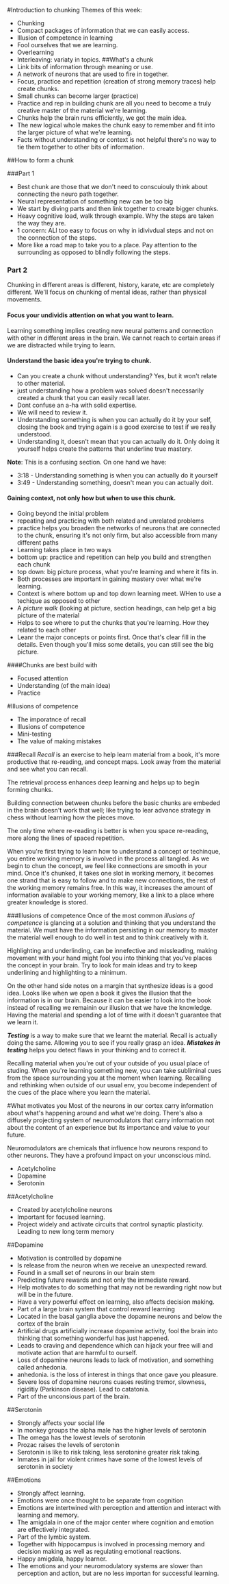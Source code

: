 #Introduction to chunking
Themes of this week:
- Chunking
 - Compact packages of information that we can easily access.
- Illusion of competence in learning
 - Fool ourselves that we are learning.
- Overlearning
 - Interleaving: variaty in topics.
##What's a chunk
- Link bits of information through meaning or use.
 - A network of neurons that are used to fire in together.
 - Focus, practice and repetition (creation of strong memory traces) help create chunks.
 - Small chunks can become larger (practice)
 - Practice and rep in building chunk are all you need to become a truly creative
   master of the material we're learning.
 - Chunks help the brain runs efficiently, we got the main idea.
- The new logical whole makes the chunk easy to remember and fit into the
  larger picture of what we're learning.
- Facts without understanding or context is not helpful there's no way to tie
  them together to other bits of information.

##How to form a chunk

###Part 1
- Best chunk are those that we don't need to conscuiouly think about connecting
  the neuro path together.
- Neural representation of something new can be too big
- We start by diving parts and then link together to create bigger chunks.
- Heavy cognitive load, walk through example. Why the steps are taken the way
  they are.
 - 1 concern: ALl too easy to focus on why in idivivdual steps and not on the
   connection of the steps.
 - More like a road map to take you to a place. Pay attention to the
   surrounding as opposed to blindly following the steps.

### Part 2
Chunking in different areas is different, history, karate, etc are completely
different. We'll focus on chunking of mental ideas, rather than physical movements.

#### Focus your undividis attention on what you want to learn.
Learning something implies creating new neural patterns and connection with other
in different areas in the brain. We cannot reach to certain areas if we are
distracted while trying to learn.

#### Understand the basic idea you're trying to chunk.
- Can you create a chunk without understanding? Yes, but it won't relate to
  other material.
- just understanding how a problem was solved doesn't necessarily created
  a chunk that you can easily recall later.
- Dont confuse an a-ha with solid expertise.
- We will need to review it.
- Understanding something is when you can actually do it by your self, closing
  the book and trying again is  a good exercise to test if we really
  understood. 
- Understanding it, doesn't mean that you can actually do it. Only doing it
  yourself helps create the patterns that underline true mastery.

**Note**: This is a confusing section. On one hand we have:
- 3:18 - Understanding something is when you can actually do it yourself
- 3:49 - Understanding something, doesn't mean you can actually doit.

#### Gaining context, not only how but when to use this chunk.
- Going beyond the initial problem
- repeating and practicing with both related and unrelated problems
- practice helps you broaden the networks of neurons that are connected to the
  chunk, ensuring it's not only firm, but also accessible from many different
  paths
- Learning takes place in two ways
 - bottom up: practice and repetition can help you build and strengthen each
   chunk
 - top down: big picture process, what you're learning and where it fits in.
 - Both processes are important in gaining mastery over what we're learning.
- Context is where bottom up and top down learning meet. WHen to use a techique
  as opposed to other
- A *picture walk* (looking at picture, section headings, can help get a big
  picture of the material
 - Helps to see where to put the chunks that you're learning. How they related
   to each other
 - Leanr the major concepts or points first. Once that's clear fill in the
   details. Even though you'll miss some details, you can still see the big
   picture.

####Chunks are best build with
- Focused attention
- Understanding (of the main idea)
- Practice

#Illusions of competence
- The imporatnce of recall
- Illusions of competence
- Mini-testing
- The value of making mistakes

###Recall
*Recall* is an exercise to help learn material from a book, it's more productive
that re-reading, and concept maps. Look away from the material and see what you can
recall.

The retrieval process enhances deep learning and helps up to begin forming
chunks.

Building connection between chunks before the basic chunks are embeded in the
brain doesn't work that well; like trying to lear advance strategy in chess
without learning how the pieces move.

The only time where re-reading is better is when you space re-reading, more
along the lines of spaced repetition.

When you're first trying to learn how to understand a concept or techinque, you
entire working memory is involved in the process all tangled. As we begin to
chun the concept, we feel like connections are smooth in your mind. Once it's
chunked, it takes one slot in working memory, it becomes one strand that is
easy to follow and to make new connections, the rest of the working memory
remains free. In this way, it increases the amount of information available to
your working memory, like a link to a place where greater knowledge is stored.

###Illusions of competence
Once of the most common *illusions of competence* is glancing at a solution and
thinking that you understand the material. We must have the information
persisting in our memory to master the material well enough to do well in test and
to think creatively with it.

Highlighting and underlinding, can be innefective and missleading, making
movement with your hand might fool you into thinking that you've places the
concept in your brain. Try to look for main ideas and try to keep underlining
and highlighting to a minimum.

On the other hand side notes on a margin that synthesize ideas is a good idea.
Looks like when we open a book it gives the illusion that the information is in
our brain. Because it can be easier to look into the book instead of recalling
we remainin our illusion that we have the knowledge. Having the material and
spending a lot of time with it doesn't guarantee that we learn it.

***Testing*** is a way to make sure that we learnt the material. Recall is
actually doing the same. Allowing you to see if you really grasp an idea.
***Mistakes in testing*** helps you detect flaws in your thinking and to correct it.

Recalling material when you're out of your outside of you usual place of
studing. When you're learning something new, you can take subliminal cues from
the space surrounding you at the moment when learning. Recalling and rethinking
when outside of our usual env, you become independent of the cues of the place
where you learn the material.

#What motivates you
Most of the neurons in our cortex carry information about what's happening
around and what we're doing. There's also a diffusely projecting system of
neuromodulators that carry information not about the content of an experience
but its importance and value to your future.

Neuromodulators are chemicals that influence how neurons respond to other neurons.
They have a profound impact on your unconscious mind.
- Acetylcholine
- Dopamine
- Serotonin

##Acetylcholine
- Created by acetylcholine neurons 
- Important for focused learning.
- Project widely and activate circuits that control synaptic plasticity.
  Leading to new long term memory

##Dopamine
- Motivation is controlled by dopamine
- Is release from the neuron when we receive an unexpected reward.
- Found in a small set of neurons in our brain stem
- Predicting future rewards and not only the immediate reward.
- Help motivates to do something that may not be rewarding right now but will
  be in the future.
- Have a very powerful effect on learning, also affects decision making.
- Part of a large brain system that control reward learning
- Located in the basal ganglia above the dopamine neurons and below the cortex of
  the brain
- Artificial drugs artificially increase dopamine activity, fool the brain into
  thinking that something wonderful has just happened.
 - Leads to craving and dependence which can hijack your free will and motivate
   action that are harmful to ourself.
- Loss of dopamine neurons leads to lack of motivation, and something called
  anhedonia.
 - anhedonia. is the loss of interest in things that once gave you pleasure.
- Severe loss of dopamine neurons cuases resting tremor, slowness, rigiditiy
  (Parkinson disease). Lead to catatonia.
- Part of the unconsious part of the brain.

##Serotonin
- Strongly affects your social life
 - In monkey groups the alpha male has the higher levels of serotonin
 - The omega has the lowest levels of serotonin
- Prozac raises the levels of serotonin
- Serotonin is like to risk taking, less serotonine greater risk taking.
- Inmates in jail for violent crimes have some of the lowest levels of
  serotonin in society

##Emotions
- Strongly affect learning.
- Emotions were once thought to be separate from cognition
- Emotions are intertwined with perception and attention and interact with
  learning and memory.
- The amigdala in one of the major center where cognition and emotion are
  effectively integrated.
 - Part of the lymbic system.
 - Together with hippocampus is involved in processing memory and decision making as
   well as regulating emotional reactions.
 - Happy amigdala, happy learner.
- The emotions and your neuromodulatory systems are slower than perception and
  action, but are no less importan for successful learning.
